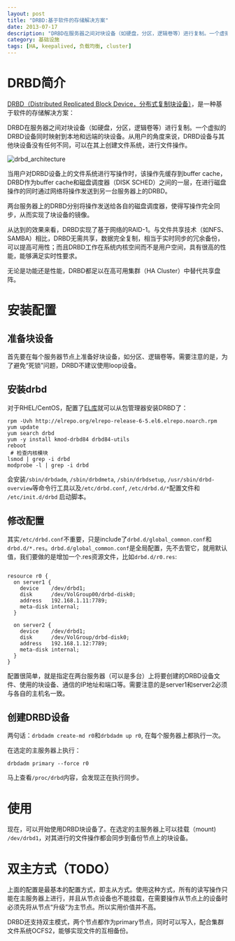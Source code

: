 ```yaml
---
layout: post
title: "DRBD:基于软件的存储解决方案"
date: 2013-07-17
description: "DRBD在服务器之间对块设备（如硬盘，分区，逻辑卷等）进行复制。一个虚拟的DRBD设备同时映射到本地和远端的块设备。从用户的角度来说，DRBD设备与其他块设备没有任何不同，可以在其上创建文件系统，进行文件操作。"
category: 基础设施
tags: [HA, keepalived, 负载均衡, cluster]
---
```


# DRBD简介

[DRBD（Distributed Replicated Block Device，分布式复制块设备）](http://www.drbd.org/ )，是一种基于软件的存储解决方案：

DRBD在服务器之间对块设备（如硬盘，分区，逻辑卷等）进行复制。一个虚拟的DRBD设备同时映射到本地和远端的块设备。从用户的角度来说，DRBD设备与其他块设备没有任何不同，可以在其上创建文件系统，进行文件操作。

![drbd_architecture](images/2013/drbd/drbd_architecture.png)

当用户对DRBD设备上的文件系统进行写操作时，该操作先缓存到buffer cache，DRBD作为buffer cache和磁盘调度器（DISK SCHED）之间的一层，在进行磁盘操作的同时通过网络将操作发送到另一台服务器上的DRBD。


两台服务器上的DRBD分别将操作发送给各自的磁盘调度器，使得写操作完全同步，从而实现了块设备的镜像。


从达到的效果来看，DRBD实现了基于网络的RAID-1。与文件共享技术（如NFS、SAMBA）相比，DRBD无需共享，数据完全复制，相当于实时同步的冗余备份，可以提高可用性；而且DRBD工作在系统内核空间而不是用户空间，具有很高的性能，能够满足实时性要求。


无论是功能还是性能，DRBD都足以在高可用集群（HA Cluster）中替代共享盘阵。


# 安装配置

## 准备块设备

首先要在每个服务器节点上准备好块设备，如分区、逻辑卷等。需要注意的是，为了避免“死锁”问题，DRBD不建议使用loop设备。

## 安装drbd

对于RHEL/CentOS，配置了[EL库](http://elrepo.org)就可以从包管理器安装DRBD了：

```
rpm -Uvh http://elrepo.org/elrepo-release-6-5.el6.elrepo.noarch.rpm
yum update
yum search drbd
yum -y install kmod-drbd84 drbd84-utils
reboot
 # 检查内核模块
lsmod | grep -i drbd
modprobe -l | grep -i drbd

```

会安装`/sbin/drbdadm`, `/sbin/drbdmeta`, `/sbin/drbdsetup`, `/usr/sbin/drbd-overview`等命令行工具以及`/etc/drbd.conf`, `/etc/drbd.d/*`配置文件和 `/etc/init.d/drbd` 启动脚本。

## 修改配置

其实`/etc/drbd.conf`不重要，只是include了`drbd.d/global_common.conf`和`drbd.d/*.res`。`drbd.d/global_common.conf`是全局配置，先不去管它，就用默认值，我们要做的是增加一个.res资源文件，比如`drbd.d/r0.res`:

```

resource r0 {
  on server1 {
    device    /dev/drbd1;
    disk      /dev/VolGroup00/drbd-disk0;
    address   192.168.1.11:7789;
    meta-disk internal;
  }

  on server2 {
    device    /dev/drbd1;
    disk      /dev/VolGroup/drbd-disk0;
    address   192.168.1.12:7789;
    meta-disk internal;
  }
}

```


配置很简单，就是指定在两台服务器（可以是多台）上将要创建的DRBD设备文件、使用的块设备、通信的IP地址和端口等。需要注意的是server1和server2必须与各自的主机名一致。

## 创建DRBD设备

两句话：`drbdadm create-md r0`和`drbdadm up r0`, 在每个服务器上都执行一次。

在选定的主服务器上执行：

`drbdadm primary --force r0`

马上查看`/proc/drbd`内容，会发现正在执行同步。

# 使用

现在，可以开始使用DRBD块设备了。在选定的主服务器上可以挂载（mount) `/dev/drbd1`，对其进行的文件操作都会同步到备份节点上的块设备。

# 双主方式（TODO）

上面的配置是最基本的配置方式，即主从方式。使用这种方式，所有的读写操作只能在主服务器上进行，并且从节点设备也不能挂载，在需要操作从节点上的设备时必须先将从节点“升级”为主节点。所以实用价值并不高。

DRBD还支持双主模式，两个节点都作为primary节点，同时可以写入，配合集群文件系统OCFS2，能够实现文件的互相备份。





